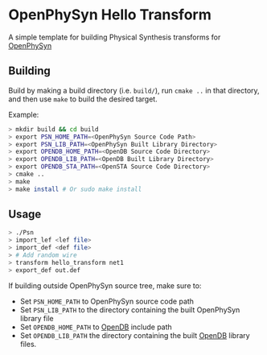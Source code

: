 # OpenPhySyn Hello Transform

A simple template for building Physical Synthesis transforms for [OpenPhySyn](https://github.com/The-OpenROAD-Project/OpenPhySyn)

## Building

Build by making a build directory (i.e. `build/`), run `cmake ..` in that directory, and then use `make` to build the desired target.

Example:

```bash
> mkdir build && cd build
> export PSN_HOME_PATH=<OpenPhySyn Source Code Path>
> export PSN_LIB_PATH=<OpenPhySyn Built Library Directory>
> export OPENDB_HOME_PATH=<OpenDB Source Code Directory>
> export OPENDB_LIB_PATH=<OpenDB Built Library Directory>
> export OPENDB_STA_PATH=<OpenSTA Source Code Directory>
> cmake ..
> make
> make install # Or sudo make install
```

## Usage

```bash
> ./Psn
> import_lef <lef file>
> import_def <def file>
> # Add random wire
> transform hello_transform net1
> export_def out.def
```

If building outside OpenPhySyn source tree, make sure to:
- Set `PSN_HOME_PATH` to OpenPhySyn source code path
- Set `PSN_LIB_PATH` to the directory containing the built OpenPhySyn library file
- Set `OPENDB_HOME_PATH` to [OpenDB](https://github.com/The-OpenROAD-Project/OpenDB) include path
- Set `OPENDB_LIB_PATH` the directory containing the built [OpenDB](https://github.com/The-OpenROAD-Project/OpenDB) library files.
